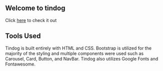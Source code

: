 ## Welcome to tindog
Click [here](https://timjoco.github.io/tindog/) to check it out

## Tools Used
Tindog is built entirely with HTML and CSS. Bootstrap is utilized for the majority of the styling and multiple components were used such as Carousel, Card, Button, and NavBar. Tindog also utilizes Google Fonts and Fontawesome.
